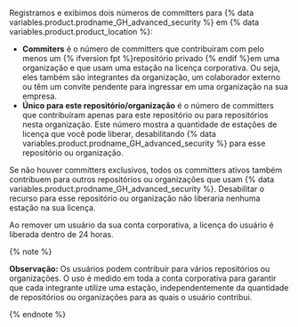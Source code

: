 Registramos e exibimos dois números de committers para {% data variables.product.prodname_GH_advanced_security %} em {% data variables.product.product_location %}:

- **Commiters** é o número de committers que contribuíram com pelo menos um {% ifversion fpt %}repositório privado {% endif %}em uma organização e que usam uma estação na licença corporativa. Ou seja, eles também são integrantes da organização, um colaborador externo ou têm um convite pendente para ingressar em uma organização na sua empresa.
- **Único para este repositório/organização** é o número de committers que contribuíram apenas para este repositório ou para repositórios nesta organização. Este número mostra a quantidade de estações de licença que você pode liberar, desabilitando {% data variables.product.prodname_GH_advanced_security %} para esse repositório ou organização.

Se não houver committers exclusivos, todos os committers ativos também contribuem para outros repositórios ou organizações que usam {% data variables.product.prodname_GH_advanced_security %}. Desabilitar o recurso para esse repositório ou organização não liberaria nenhuma estação na sua licença.

Ao remover um usuário da sua conta corporativa, a licença do usuário é liberada dentro de 24 horas.

{% note %}

**Observação:** Os usuários podem contribuir para vários repositórios ou organizações. O uso é medido em toda a conta corporativa para garantir que cada integrante utilize uma estação, independentemente da quantidade de repositórios ou organizações para as quais o usuário contribui.

{% endnote %}
